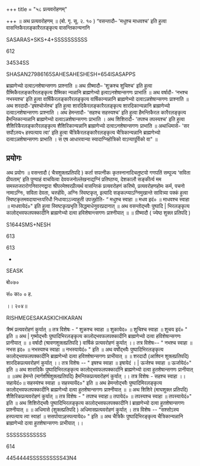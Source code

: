 +++
title = "५८ प्रत्यवरोहणम्"

+++
॥ अथ प्रत्यवरोहणम् ॥ (बो. गृ. सू. २. १० ) “वसन्तादौ– 'मधुश्च माधवश्च' इति हुत्वा वासन्तिकैरलङ्कारैरलङ्कृत्य वासन्तिकान्यनानि

SASARAS+SKS+4+SSSSSSSSSS

612

34534SS

SHASAN27986165SAHESAHESHESH+654ISASAPPS

ब्राह्मणेभ्यो दत्वाऽनशेषान्सगणः प्राश्नाति ॥ अथ ग्रीष्मादौ– 'शुक्रश्च शुचिश्च' इति हुत्वा ग्रैष्मिकैरलङ्कारैरलङ्कृत्य ग्रैष्मिका न्यन्नानि ब्राह्मणेभ्यो इत्वाऽनशेषान्सगणः प्राभाति ॥ अथ वर्षादौ- ‘नभश्च नभस्यश्च' इति हुत्वा वार्षिकैरलङ्कारैरलङ्कृत्य वार्षिकान्यन्नानि ब्राह्मणेभ्यो दत्वाऽन्नशेषान्सगणः प्राश्नाति ॥ अथ शरदादौ-'इषश्चोर्जश्च' इति हुत्वा शारदिकैरलङ्कारैरलङ्कृत्य शारदिकान्यन्नानि ब्राह्मणेभ्यो दत्वाऽनशेषान्सगणः प्राश्नाति । अथ हेमन्तादौ- 'सहश्च सहस्यश्च' इति हुत्वा हैमन्तिकैरल कारैरलङ्कृत्य हैमन्तिकान्यन्नानि ब्राह्मणेभ्यो दत्वाऽन्नशेषान्सगणः प्राभाति । अथ शिशिरादौ- 'तपश्च तपस्यश्च' इति हुत्वा शैशिरिकैरलङ्कारैरलङ्कृत्य शैशिरिकान्यन्नानि ब्राह्मणेभ्यो दत्वाऽनशेषान्सगणः प्राभाति ॥ अथाधिमासे- 'सर सर्पोऽस्य५ हस्पत्याय त्वा' इति हुत्वा चैत्रिकैरलङ्कारैरलङ्कृत्य चैत्रिकान्यन्नानि ब्राह्मणेभ्यो दत्वाऽन्नशेषान्सगणः प्राभाति । स एष आधारवान्या स्यादाग्निहोत्रिको वाऽप्यापूर्विको वा" ॥
## प्रयोगः
अथ प्रयोगः ॥ वसन्तादौ ( चैत्रशुक्लप्रतिपदि ) कर्ता सपत्नीकः कृतस्नानादिचतुष्टयो गणपतिं सम्पूज्य ‘सविता प्रीयताम्' इति पुण्याहं वाचयित्वा देवयजनोल्लेखनाद्यग्निं प्रतिष्ठाप्य, देशकालौ सङ्कीर्त्य मम समस्तजरारोगनिवारणद्वारा श्रीपरमेश्वरप्रीत्यर्थ वासन्तिकं प्रत्यवरोहणं करिष्ये, प्रत्यवरोहणहोमः कर्म, पचनो नामाऽग्निः, सविता देवता, चरुर्हविः, अग्निः स्विष्टकृत्, इत्यादि सङ्कल्प्याऽग्निमुखान्ते सावित्र्या पक्कं हुत्वा स्विष्टकृतमवदायान्तःपरिधौ निधायाऽऽज्याहुती उपजुहोति- “ मधुश्च स्वाहा ॥ मधव इदं० ॥ माधवश्च स्वाहा ॥ माधवायेदं०" इति हुत्वा स्विष्टकृत्प्रभृति सिद्धमाधेनुवरप्रदानात् ॥ अथ वसन्तोद्भवैः पुष्पादि | भिरलङ्कृत्य कालोद्भवफलपक्कादीनि ब्राह्मणेभ्यो दत्वा हविशेषान्त्सगणः प्राश्नीयात् ॥ ॥ ग्रीष्मादौ ( ज्येष्ठ शुक्ल प्रतिपदि )

S1644SMS+NESH

613

613

-

SEASK

बो०७०

सं० का० ० ह.

।। २०४॥

RISHMEGESAKASKICHIKARAN

त्रैष्मं प्रत्यवरोहणं कुर्यात् ॥ तत्र विशेषः - “ शुक्रश्च स्वाहा ॥ शुकायेद० ॥ शुचिश्च स्वाहा ॥ शुचय इदं० " इति ॥ अथ | गृष्मोद्भवैः पुष्पादिभिरलङ्कृत्य कालोद्भवफलपक्कादीनि ब्राह्मणेभ्यो दत्वा हविशेषान्सगणः प्रानीयात् ॥ ॥ वर्षादौ (श्रावणशुक्लप्रतिपदि ) वार्षिकं प्रत्यवरोहणं कुर्यात् ।। तत्र विशेषः-- " नभश्च स्वाहा ॥ नभस इद० ॥ नभस्यश्च स्वाहा ॥ नभस्यायेदं० " इति ॥ अथ वर्षोद्भवैः पुष्पादिभिरलङ्कृत्य कालोद्भवफलपक्कादीनि ब्राह्मणेभ्यो दत्वा हविश्शेषान्सगणः प्राभीयात् ॥ ॥ शरदादौ (आश्विन शुक्लप्रतिपदि) शारदिकप्रत्यवरोहणं कुर्यात् ।। तत्र विशेषः -- " इषश्च स्वाहा ॥ इषायेदं । | ऊर्जश्च स्वाहा ॥ ऊर्जायेदं०" इति ॥ अथ शारादिकैः पुष्पादिभिरलङ्कृत्य कालोद्भवफलपक्कार्दानि ब्राह्मणेभ्यो दत्वा हुतशेषान्सगणः प्रानीयात् ॥ ॥अथ हेमन्ते (मार्गशीर्षशुक्लप्रतिपदि) हैमन्तिकप्रत्यवरोहणं कुर्यात् ।। तत्र विशेषः - सहश्च स्वाहा ।। सहायेदं०॥ सहस्य॑श्च स्वाहा ॥ सहस्यायेंद०" इति ॥ अथ हेमन्तोद्भवैः पुष्पादिमिरलङ्कृत्य कालोद्भवफलपक्कादीनि ब्राह्मणेभ्यो दत्वा हुतशेषान्सगणः प्राश्नीयात् ॥ ॥ अथ शिशिरे (माघशुक्ल प्रतिपदि) शैशिरिकप्रत्यवरोहणं कुर्यात् ॥ तत्र विशेषः - " तपश्च स्वाहा॥ तपायेदं० ॥ तपस्यश्च स्वाहा ॥ तपस्यायेदं०" इति ॥ अथ शिशिरोद्भवैः पुष्पादिभिरलङ्कृत्य कालोद्भवफलपक्कादीनि I ब्राह्मणेभ्यो दत्वा हुतशेषान्सगणः प्राश्नीयात् ॥ ॥ अधिमासे (शुक्लप्रतिपदि ) अधिमासप्रत्यवरोहणं कुर्यात् । तत्र विशेषः -- “सश्सोऽस्य हस्पत्याय त्वा स्वाहा॑ ॥ ससर्पायाऽहस्पत्यायेद० " इति ॥ अथ चैत्रिकैः पुष्पादिभिरङ्कृत्य चैत्रिकान्यन्नानि ब्राह्मणेभ्यो दत्वा हुतशेषान्सगणः प्राभीयात् ।।

SSSSSSSSSSSS

614

4454444SSSSSSSSSS43N4